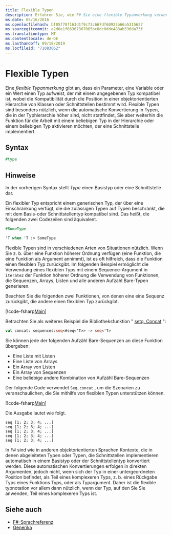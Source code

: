 ```yaml
---
title: Flexible Typen
description: Erfahren Sie, wie F# Sie eine flexible Typanmerkung verwenden, die angibt, dass ein Parameter, eine Variable oder ein Wert einen Typ aufweist, der mit einem angegebenen Typ kompatibel ist.
ms.date: 05/16/2016
ms.openlocfilehash: bf05f78f163d1f9c73c667df60925b66a5315627
ms.sourcegitcommit: a2d0e1f66367367065bc8dc0dde488ab536da73f
ms.translationtype: MT
ms.contentlocale: de-DE
ms.lasthandoff: 09/18/2019
ms.locfileid: "71083062"
---
```

# <a name="flexible-types"></a>Flexible Typen

Eine *flexible Typanmerkung* gibt an, dass ein Parameter, eine Variable oder ein Wert einen Typ aufweist, der mit einem angegebenen Typ kompatibel ist, wobei die Kompatibilität durch die Position in einer objektorientierten Hierarchie von Klassen oder Schnittstellen bestimmt wird. Flexible Typen sind besonders nützlich, wenn die automatische Konvertierung in Typen, die in der Typhierarchie höher sind, nicht stattfindet, Sie aber weiterhin die Funktion für die Arbeit mit einem beliebigen Typ in der Hierarchie oder einem beliebigen Typ aktivieren möchten, der eine Schnittstelle implementiert.

## <a name="syntax"></a>Syntax

```fsharp
#type
```

## <a name="remarks"></a>Hinweise

In der vorherigen Syntax stellt *Type* einen Basistyp oder eine Schnittstelle dar.

Ein flexibler Typ entspricht einem generischen Typ, der über eine Einschränkung verfügt, die die zulässigen Typen auf Typen beschränkt, die mit dem Basis-oder Schnittstellentyp kompatibel sind. Das heißt, die folgenden zwei Codezeilen sind äquivalent.

```fsharp
#SomeType

'T when 'T :> SomeType
```

Flexible Typen sind in verschiedenen Arten von Situationen nützlich. Wenn Sie z. b. über eine Funktion höherer Ordnung verfügen (eine Funktion, die eine Funktion als Argument annimmt), ist es oft hilfreich, dass die Funktion einen flexiblen Typ zurückgibt. Im folgenden Beispiel ermöglicht die Verwendung eines flexiblen Typs mit einem Sequence-Argument in `iterate2` der Funktion höherer Ordnung die Verwendung von Funktionen, die Sequenzen, Arrays, Listen und alle anderen Aufzähl Bare-Typen generieren.

Beachten Sie die folgenden zwei Funktionen, von denen eine eine Sequenz zurückgibt, die andere einen flexiblen Typ zurückgibt.

[!code-fsharp[Main](~/samples/snippets/fsharp/lang-ref-2/snippet4101.fs)]

Betrachten Sie als weiteres Beispiel die Bibliotheksfunktion " [setq. Concat](https://msdn.microsoft.com/library/2eeb69a9-fc2f-4b7d-8dee-101fa2b00712) ":

```fsharp
val concat: sequences:seq<#seq<'T>> -> seq<'T>
```

Sie können jede der folgenden Aufzähl Bare-Sequenzen an diese Funktion übergeben:

- Eine Liste mit Listen
- Eine Liste von Arrays
- Ein Array von Listen
- Ein Array von Sequenzen
- Eine beliebige andere Kombination von Aufzähl Bare-Sequenzen

Der folgende Code verwendet `Seq.concat` , um die Szenarien zu veranschaulichen, die Sie mithilfe von flexiblen Typen unterstützen können.

[!code-fsharp[Main](~/samples/snippets/fsharp/lang-ref-2/snippet4102.fs)]

Die Ausgabe lautet wie folgt.

```console
seq [1; 2; 3; 4; ...]
seq [1; 2; 3; 4; ...]
seq [1; 2; 3; 4; ...]
seq [1; 2; 3; 4; ...]
seq [1; 2; 3; 4; ...]
```

In F# sind wie in anderen objektorientierten Sprachen Kontexte, die in denen abgeleiteten Typen oder Typen, die Schnittstellen implementieren automatisch in einem Basistyp oder der Schnittstellentyp konvertiert werden. Diese automatischen Konvertierungen erfolgen in direkten Argumenten, jedoch nicht, wenn sich der Typ in einer untergeordneten Position befindet, als Teil eines komplexeren Typs, z. b. eines Rückgabe Typs eines Funktions Typs, oder als Typargument. Daher ist die flexible typnotation vor allem dann nützlich, wenn der Typ, auf den Sie Sie anwenden, Teil eines komplexeren Typs ist.

## <a name="see-also"></a>Siehe auch

- [F#-Sprachreferenz](index.md)
- [Generika](./generics/index.md)
